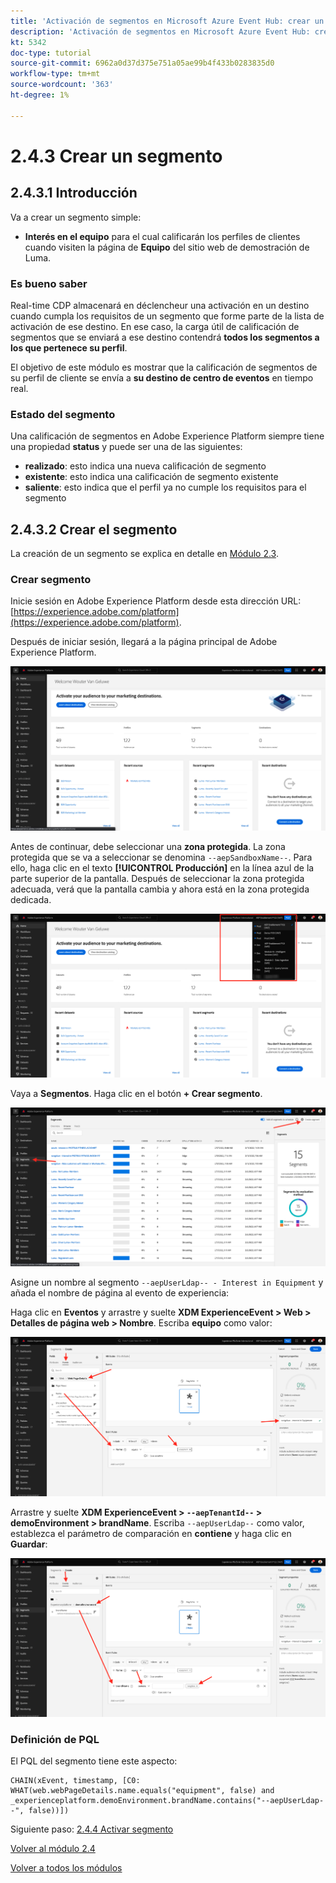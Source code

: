 ```yaml
---
title: 'Activación de segmentos en Microsoft Azure Event Hub: crear un segmento de streaming'
description: 'Activación de segmentos en Microsoft Azure Event Hub: crear un segmento de streaming'
kt: 5342
doc-type: tutorial
source-git-commit: 6962a0d37d375e751a05ae99b4f433b0283835d0
workflow-type: tm+mt
source-wordcount: '363'
ht-degree: 1%

---
```


# 2.4.3 Crear un segmento

## 2.4.3.1 Introducción

Va a crear un segmento simple:

- **Interés en el equipo** para el cual calificarán los perfiles de clientes cuando visiten la página de **Equipo** del sitio web de demostración de Luma.

### Es bueno saber

Real-time CDP almacenará en déclencheur una activación en un destino cuando cumpla los requisitos de un segmento que forme parte de la lista de activación de ese destino. En ese caso, la carga útil de calificación de segmentos que se enviará a ese destino contendrá **todos los segmentos a los que pertenece su perfil**.

El objetivo de este módulo es mostrar que la calificación de segmentos de su perfil de cliente se envía a **su destino de centro de eventos** en tiempo real.

### Estado del segmento

Una calificación de segmentos en Adobe Experience Platform siempre tiene una propiedad **status** y puede ser una de las siguientes:

- **realizado**: esto indica una nueva calificación de segmento
- **existente**: esto indica una calificación de segmento existente
- **saliente**: esto indica que el perfil ya no cumple los requisitos para el segmento

## 2.4.3.2 Crear el segmento

La creación de un segmento se explica en detalle en [Módulo 2.3](./../../../modules/rtcdp-b2c/module2.3/real-time-cdp-build-a-segment-take-action.md).

### Crear segmento

Inicie sesión en Adobe Experience Platform desde esta dirección URL: [https://experience.adobe.com/platform](https://experience.adobe.com/platform).

Después de iniciar sesión, llegará a la página principal de Adobe Experience Platform.

![Ingesta de datos](./../../../modules/datacollection/module1.2/images/home.png)

Antes de continuar, debe seleccionar una **zona protegida**. La zona protegida que se va a seleccionar se denomina ``--aepSandboxName--``. Para ello, haga clic en el texto **[!UICONTROL Producción]** en la línea azul de la parte superior de la pantalla. Después de seleccionar la zona protegida adecuada, verá que la pantalla cambia y ahora está en la zona protegida dedicada.

![Ingesta de datos](./../../../modules/datacollection/module1.2/images/sb1.png)

Vaya a **Segmentos**. Haga clic en el botón **+ Crear segmento**.

![Ingesta de datos](./images/seg.png)

Asigne un nombre al segmento `--aepUserLdap-- - Interest in Equipment` y añada el nombre de página al evento de experiencia:

Haga clic en **Eventos** y arrastre y suelte **XDM ExperienceEvent > Web > Detalles de página web > Nombre**. Escriba **equipo** como valor:

![4-05-create-ee-2.png](./images/4-05-create-ee-2.png)

Arrastre y suelte **XDM ExperienceEvent > `--aepTenantId--` > demoEnvironment > brandName**. Escriba `--aepUserLdap--` como valor, establezca el parámetro de comparación en **contiene** y haga clic en **Guardar**:

![4-05-create-ee-2-brand.png](./images/4-05-create-ee-2-brand.png)

### Definición de PQL

El PQL del segmento tiene este aspecto:

```code
CHAIN(xEvent, timestamp, [C0: WHAT(web.webPageDetails.name.equals("equipment", false) and _experienceplatform.demoEnvironment.brandName.contains("--aepUserLdap--", false))])
```

Siguiente paso: [2.4.4 Activar segmento](./ex4.md)

[Volver al módulo 2.4](./segment-activation-microsoft-azure-eventhub.md)

[Volver a todos los módulos](./../../../overview.md)
